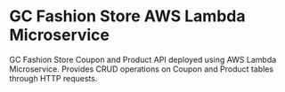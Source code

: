 # GC Fashion Store AWS Lambda Microservice
GC Fashion Store Coupon and Product API deployed using AWS Lambda Microservice. Provides CRUD operations on Coupon and Product tables through HTTP requests.
